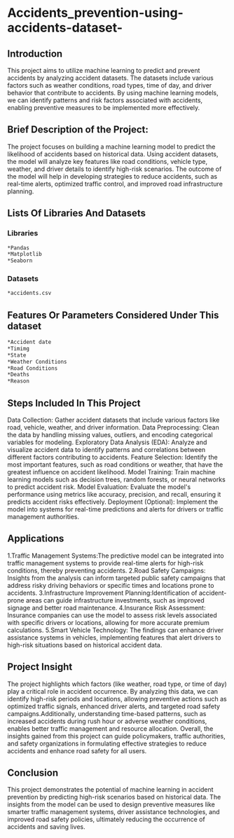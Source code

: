 # Accidents_prevention-using-accidents-dataset-
## Introduction
This project aims to utilize machine learning to predict and prevent accidents by analyzing accident datasets. The datasets include various factors such as weather conditions, road types, time of day, and driver behavior that contribute to accidents. By using machine learning models, we can identify patterns and risk factors associated with accidents, enabling preventive measures to be implemented more effectively.
## Brief Description of the Project:
The project focuses on building a machine learning model to predict the likelihood of accidents based on historical data. Using accident datasets, the model will analyze key features like road conditions, vehicle type, weather, and driver details to identify high-risk scenarios. The outcome of the model will help in developing strategies to reduce accidents, such as real-time alerts, optimized traffic control, and improved road infrastructure planning.
## Lists Of Libraries And Datasets
### Libraries
```bash
*Pandas
*Matplotlib
*Seaborn
```
### Datasets
```bash
*accidents.csv
```
## Features Or Parameters Considered Under This dataset
```bash
*Accident date
*Timimg
*State
*Weather Conditions
*Road Conditions
*Deaths
*Reason
```
## Steps Included In This Project
Data Collection: Gather accident datasets that include various factors like road, vehicle, weather, and driver information.
Data Preprocessing: Clean the data by handling missing values, outliers, and encoding categorical variables for modeling.
Exploratory Data Analysis (EDA): Analyze and visualize accident data to identify patterns and correlations between different factors contributing to accidents.
Feature Selection: Identify the most important features, such as road conditions or weather, that have the greatest influence on accident likelihood.
Model Training: Train machine learning models such as decision trees, random forests, or neural networks to predict accident risk.
Model Evaluation: Evaluate the model's performance using metrics like accuracy, precision, and recall, ensuring it predicts accident risks effectively.
Deployment (Optional): Implement the model into systems for real-time predictions and alerts for drivers or traffic management authorities.
## Applications
1.Traffic Management Systems:The predictive model can be integrated into traffic management systems to provide real-time alerts for high-risk conditions, thereby preventing accidents.
2.Road Safety Campaigns: Insights from the analysis can inform targeted public safety campaigns that address risky driving behaviors or specific times and locations prone to accidents.
3.Infrastructure Improvement Planning:Identification of accident-prone areas can guide infrastructure investments, such as improved signage and better road maintenance.
4.Insurance Risk Assessment: Insurance companies can use the model to assess risk levels associated with specific drivers or locations, allowing for more accurate premium calculations.
5.Smart Vehicle Technology: The findings can enhance driver assistance systems in vehicles, implementing features that alert drivers to high-risk situations based on historical accident data.
## Project Insight
The project highlights which factors (like weather, road type, or time of day) play a critical role in accident occurrence. By analyzing this data, we can identify high-risk periods and locations, allowing preventive actions such as optimized traffic signals, enhanced driver alerts, and targeted road safety campaigns.Additionally, understanding time-based patterns, such as increased accidents during rush hour or adverse weather conditions, enables better traffic management and resource allocation.  Overall, the insights gained from this project can guide policymakers, traffic authorities, and safety organizations in formulating effective strategies to reduce accidents and enhance road safety for all users.
## Conclusion
This project demonstrates the potential of machine learning in accident prevention by predicting high-risk scenarios based on historical data. The insights from the model can be used to design preventive measures like smarter traffic management systems, driver assistance technologies, and improved road safety policies, ultimately reducing the occurrence of accidents and saving lives.

